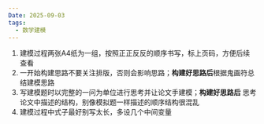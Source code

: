 ```yaml
---
Date: 2025-09-03
tags:
  - 数学建模
---
```

1. 建模过程两张A4纸为一组，按照正正反反的顺序书写，标上页码，方便后续查看
2. 一开始构建思路不要关注排版，否则会影响思路；**构建好思路后**根据鬼画符总结建模思路
3. 写建模题时以完整的一问为单位进行思考并让论文手建模；**构建好思路后** 思考论文中描述的结构，别像模拟题一样描述的顺序结构很混乱
4. 建模过程中式子最好别写太长，多设几个中间变量